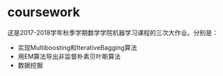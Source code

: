 # coursework
这是2017-2018学年秋季学期数学学院机器学习课程的三次大作业。分别是：
- 实现Multiboosting和IterativeBagging算法
- 用EM算法导出非监督朴素贝叶斯算法
- 数据挖掘
